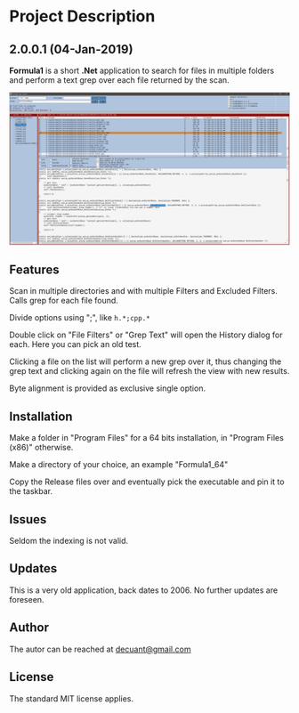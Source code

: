 # Project Description

## 2.0.0.1 (04-Jan-2019)

**Formula1** is a short **.Net** application to search for files in multiple folders and perform a text grep over each file returned by the scan.


![Formula1 screenshot](/docs/Screenshot_1.png)


## Features

Scan in multiple directories and with multiple Filters and Excluded Filters.
Calls grep for each file found.

Divide options using ";", like ```h.*;cpp.*```

Double click on "File Filters" or "Grep Text" will open the History dialog for each. Here you can pick an old test.

Clicking a file on the list will perform a new grep over it, thus changing the grep text and clicking again on the file will refresh the view with new results.

Byte alignment is provided as exclusive single option.




## Installation

Make a folder in "Program Files" for a 64 bits installation, in "Program Files (x86)" otherwise.

Make a directory of your choice, an example "Formula1_64"

Copy the Release files over and eventually pick the executable and pin it to the taskbar.


## Issues

Seldom the indexing is not valid.


## Updates

This is a very old application, back dates to 2006. No further updates are foreseen.


## Author

The autor can be reached at decuant@gmail.com


## License

The standard MIT license applies.
